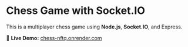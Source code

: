 # Chess Game with Socket.IO

This is a multiplayer chess game using **Node.js**, **Socket.IO**, and Express.

🔗 **Live Demo:** [chess-nftq.onrender.com](https://chess-nftq.onrender.com)
